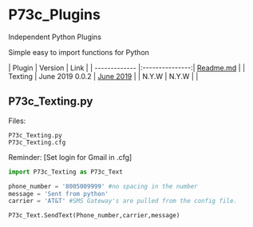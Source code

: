 # P73c_Plugins
Independent Python Plugins


Simple easy to import functions for Python



| Plugin  	| Version         | Link 										|
| ------------- |:---------------:| [Readme.md](https://github.com/Protocol73/P73c_Plugins "Ver 0.0.2") 		|
| Texting       | June 2019 0.0.2 | [June 2019](https://github.com/Protocol73/P73c_Plugins#p73c_textingpy "Ver 0.0.2")	|
| N.Y.W         |   N.Y.W         | 											|

	

## P73c_Texting.py

Files:  

	P73c_Texting.py
	P73c_Texting.cfg

Reminder: [Set login for Gmail in .cfg]


```python
import P73c_Texting as P73c_Text

phone_number = '8005009999' #no spacing in the number
message = 'Sent from python'
carrier = 'AT&T' #SMS Gateway's are pulled from the config file.

P73c_Text.SendText(Phone_number,carrier,message)
```	


